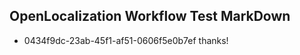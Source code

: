 ## OpenLocalization Workflow Test MarkDown
* 0434f9dc-23ab-45f1-af51-0606f5e0b7ef thanks!

<!--HONumber=Jul16_HO3-->


